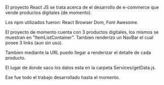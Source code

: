 El proyecto React JS se trata acerca de el desarrollo de e-commerce que vende productos digitales (de momento).

Los npm utilizados fueron: React Browser Dom, Font Awesome.

El proyecto de momento cuenta con 3 productos digitales, los mismos se muestran en "ItemListContainer". Tambien renderizo un NavBar el cual posee 3 links (aun sin uso).

Tambien mediante la URL puedo llegar a renderizar el detalle de cada producto.

El lugar de donde saco los datos esta en la carpeta Services/getData.js.

Ese fue todo el trabajo desarrollado hasta el momento.